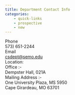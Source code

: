 ```yaml
---
title: Department Contact Info
categories: 
    - quick-links
    - prospective
    - new
---
```

Phone<br>
<a>573) 651-2244</a><br>
Email<br>
<a>csdept@semo.edu</a><br>
Location:<br>
Office :-<br>
Dempster Hall, 021A<br>
Mailing Address :-<br>
One University Plaza, MS 5950<br>
Cape Girardeau, MO 63701
           